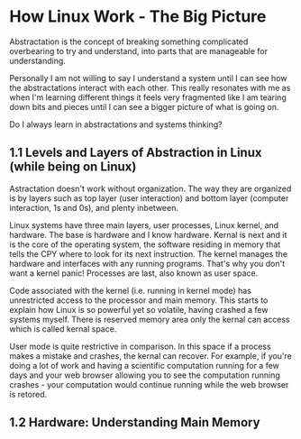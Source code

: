 # How Linux Work - The Big Picture

Abstractation is the concept of breaking something complicated overbearing to try and understand, into parts that are manageable for understanding.

Personally I am not willing to say I understand a system until I can see how the abstractations interact with each other. This really resonates with me as when I'm learning different things it feels very fragmented like I am tearing down bits and pieces until I can see a bigger picture of what is going on.

Do I always learn in abstractations and systems thinking?

## 1.1 Levels and Layers of Abstraction in Linux (while being on Linux)

Astractation doesn't work without organization. The way they are organized is by layers such as top layer (user interaction) and bottom layer (computer interaction, 1s and 0s), and plenty inbetween.

Linux systems have three main layers, user processes, Linux kernel, and hardware. The base is hardware and I know hardware. Kernal is next and it is the core of the operating system, the software residing in memory that tells the CPY where to look for its next instruction. The kernel manages the hardware and interfaces with any running programs. That's why you don't want a kernel panic! Processes are last, also known as user space.

Code associated with the kernel (i.e. running in kernel mode) has unrestricted access to the processor and main memory. This starts to explain how Linux is so powerful yet so volatile, having crashed a few systems myself. There is reserved memory area only the kernal can access which is called kernal space.

User mode is quite restrictive in comparison. In this space if a process makes a mistake and crashes, the kernal can recover. For example, if you're doing a lot of work and having a scientific computation running for a few days and your web browser allowing you to see the computation running crashes - your computation would continue running while the web browser is retored.

## 1.2 Hardware: Understanding Main Memory

